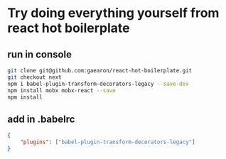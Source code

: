# Try doing everything yourself from react hot boilerplate

## run in console
```sh
git clone git@github.com:gaearon/react-hot-boilerplate.git
git checkout next
npm i babel-plugin-transform-decorators-legacy --save-dev
npm install mobx mobx-react --save
npm install
```

## add in .babelrc
```json
{
    "plugins": ["babel-plugin-transform-decorators-legacy"]
}
```